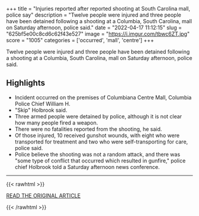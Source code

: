 +++
title = "Injuries reported after reported shooting at South Carolina mall, police say"
description = "Twelve people were injured and three people have been detained following a shooting at a Columbia, South Carolina, mall on Saturday afternoon, police said."
date = "2022-04-17 11:12:15"
slug = "625bf5e00c8cd6c62f43e527"
image = "https://i.imgur.com/tbwc6ZT.jpg"
score = "1005"
categories = ['occurred', 'mall', 'centre']
+++

Twelve people were injured and three people have been detained following a shooting at a Columbia, South Carolina, mall on Saturday afternoon, police said.

## Highlights

- Incident occurred on the premises of Columbiana Centre Mall, Columbia Police Chief William H.
- "Skip" Holbrook said.
- Three armed people were detained by police, although it is not clear how many people fired a weapon.
- There were no fatalities reported from the shooting, he said.
- Of those injured, 10 received gunshot wounds, with eight who were transported for treatment and two who were self-transporting for care, police said.
- Police believe the shooting was not a random attack, and there was "some type of conflict that occurred which resulted in gunfire," police chief Holbrook told a Saturday afternoon news conference.

---

{{< rawhtml >}}
  <p class="article-category">
    <a target="_blank" href="https://www.cnn.com/2022/04/16/us/shooting-at-south-carolina-mall/index.html">READ THE ORIGINAL ARTICLE</a>
  </p>
{{< /rawhtml >}}
